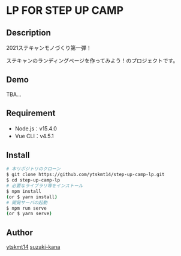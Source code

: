 LP FOR STEP UP CAMP
====

## Description
2021ステキャンモノづくり第一弾！

ステキャンのランディングページを作ってみよう！のプロジェクトです。

## Demo
TBA...
## Requirement
* Node.js：v15.4.0
* Vue CLI：v4.5.1
## Install

```sh
# 本リポジトリのクローン
$ git clone https://github.com/ytskmt14/step-up-camp-lp.git
$ cd step-up-camp-lp
# 必要なライブラリ等をインストール
$ npm install
(or $ yarn install)
# 開発サーバの起動
$ npm run serve
(or $ yarn serve)
```

## Author

[ytskmt14](https://github.com/ytskmt14)
[suzaki-kana](https://github.com/suzaki-kana)
